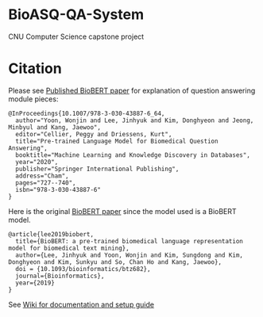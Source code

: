 # BioASQ-QA-System
CNU Computer Science capstone project

# Citation
  Please see [Published BioBERT paper](https://link.springer.com/chapter/10.1007/978-3-030-43887-6_64) for explanation of question answering module pieces: 
```
@InProceedings{10.1007/978-3-030-43887-6_64,
  author="Yoon, Wonjin and Lee, Jinhyuk and Kim, Donghyeon and Jeong, Minbyul and Kang, Jaewoo",
  editor="Cellier, Peggy and Driessens, Kurt",
  title="Pre-trained Language Model for Biomedical Question Answering",
  booktitle="Machine Learning and Knowledge Discovery in Databases",
  year="2020",
  publisher="Springer International Publishing",
  address="Cham",
  pages="727--740",
  isbn="978-3-030-43887-6"
}
```

Here is the original [BioBERT paper](http://dx.doi.org/10.1093/bioinformatics/btz682) since the model used is a BioBERT model.
```
@article{lee2019biobert,
  title={BioBERT: a pre-trained biomedical language representation model for biomedical text mining},
  author={Lee, Jinhyuk and Yoon, Wonjin and Kim, Sungdong and Kim, Donghyeon and Kim, Sunkyu and So, Chan Ho and Kang, Jaewoo},
  doi = {10.1093/bioinformatics/btz682}, 
  journal={Bioinformatics},
  year={2019}
}
```
See [Wiki for documentation and setup guide](https://github.com/DanielSims1/BioASQ-QA-System/wiki)
